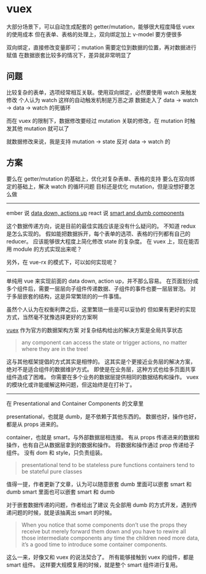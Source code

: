 # vuex

大部分场景下，可以自动生成配套的 getter/mutation，能够很大程度降低 vuex 的使用成本
但在表单、表格的处理上，双向绑定加上 v-model 要方便很多

双向绑定，直接修改变量即可；mutation 需要定位到数据的位置，再对数据进行赋值
在数据嵌套比较多的情况下，差异就非常明显了

## 问题

比较复杂的表单，选项经常相互关联。使用双向绑定，必然要使用 watch 来触发修改
个人认为 watch 这样的自动触发机制是万恶之源
数据走入了 data -> watch -> data -> watch 的死循环

而在 vuex 的限制下，数据修改要经过 mutation
关联的修改，在 mutation 时触发其他 mutation 就可以了

就数据修改来说，我是支持 mutation -> state 反对 data -> watch 的

## 方案

要么在 getter/mutation 的基础上，优化对复杂表单、表格的支持
要么在双向绑定的基础上，解决 watch 的循环问题
目标还是优化 mutation，但是没想好要怎么做

---

ember 说 [data down, actions up](http://www.samselikoff.com/blog/data-down-actions-up/)
react 说 [smart and dumb components](https://medium.com/@dan_abramov/smart-and-dumb-components-7ca2f9a7c7d0)

这个数据传递方向，说是目前的最佳实践应该是没有什么疑问的。
不知道 redux 是怎么实现的。
假如能把数据拆开，每个表单的选项、表格的行列都有自己的 reducer。
应该能够很大程度上简化修改 state 的复杂度。
在 vuex 上，现在能否用 module 的方式实现出来呢？

另外，在 vue-rx 的模式下，可以如何实现呢？

---

单纯用 vue 来实现前面的 data down, action up，并不那么容易。
在页面划分成多个组件后，需要一层层向子组件传递数据、子组件的事件也要一层层冒泡。
对于多层嵌套的结构，这是异常繁琐的的一件事情。

虽然个人认为在权衡利弊之后，这里繁琐一些是可以妥协的
但如果有更好的实现方式，当然毫不犹豫选择更好的方案啊

[vuex](https://vuex.vuejs.org/en/intro.html) 作为官方的数据架构方案
对复杂结构给出的解决方案是全局共享状态

> any component can access the state or trigger actions,
> no matter where they are in the tree!

这与其他框架提倡的方式其实是相悖的。
这其实是个更接近业务层的解决方案，绝对不是适合组件的数据维护方式。
即使是在业务层，这种方式也给多页面共享组件造成了困难。
你需要在多个业务的数据层提供相同的数据结构和操作。
vuex 的模块化或许能缓解这种问题，但这始终是在打补丁。

---

在 Presentational and Container Components 的文章里

presentational，也就是 dumb，是不依赖于其他东西的。
数据也好，操作也好，都是从 props 进来的。

container，也就是 smart，与外部数据层相连接。
有从 props 传递进来的数据和操作，也有自己从数据层拿到的数据和操作。
将数据和操作通过 prop 传递给子组件。
没有 dom 和 style，只负责组装。

> presentational tend to be stateless pure functions
> containers tend to be stateful pure classes

值得一提，作者更新了文章，认为可以随意嵌套
dumb 里面可以嵌套 smart 和 dumb
smart 里面也可以嵌套 smart 和 dumb

对于嵌套数据传递的问题，作者给出了建议
先全部用 dumb 的方式开发，遇到传递问题的时候，就是该抽离出 smart 的时候。

> When you notice that some components don’t use the props they receive
> but merely forward them down and you have to rewire all those intermediate
> components any time the children need more data,
> it’s a good time to introduce some container components.

这么一来，好像又和 vuex 的说法契合了。
所有能够接触到 vuex 的组件，都是 smart 组件。
这样要大规模复用的时候，就是整个 smart 组件进行复用。
